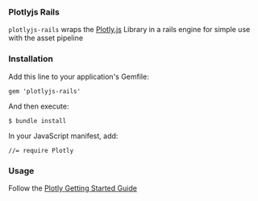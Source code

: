 ### Plotlyjs Rails

`plotlyjs-rails` wraps the [Plotly.js](https://github.com/plotly/plotly.js) Library in a rails engine for simple use with the asset pipeline


### Installation

Add this line to your application's Gemfile:

`gem 'plotlyjs-rails'`

And then execute:

`$ bundle install`

In your JavaScript manifest, add:

`//= require Plotly`

### Usage

Follow the [Plotly Getting Started Guide](https://plot.ly/javascript/getting-started/)
